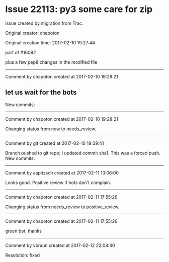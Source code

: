 # Issue 22113: py3 some care for zip

Issue created by migration from Trac.

Original creator: chapoton

Original creation time: 2017-02-10 19:27:44

part of #16082

plus a few pep8 changes in the modified file


---

Comment by chapoton created at 2017-02-10 19:28:21

let us wait for the bots
----
New commits:


---

Comment by chapoton created at 2017-02-10 19:28:21

Changing status from new to needs_review.


---

Comment by git created at 2017-02-10 19:39:41

Branch pushed to git repo; I updated commit sha1. This was a forced push. New commits:


---

Comment by aapitzsch created at 2017-02-11 13:06:00

Looks good. Positive review if bots don't complain.


---

Comment by chapoton created at 2017-02-11 17:55:26

Changing status from needs_review to positive_review.


---

Comment by chapoton created at 2017-02-11 17:55:26

green bot, thanks


---

Comment by vbraun created at 2017-02-12 22:08:40

Resolution: fixed
